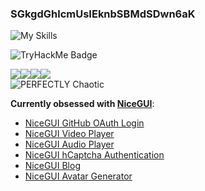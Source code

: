 ### SGkgdGhlcmUsIEknbSBMdSDwn6aK
![My Skills](https://skillicons.dev/icons?i=py,js,nim,bash,linux,github)

![TryHackMe Badge](https://github.com/user-attachments/assets/ec4effe5-c64c-4504-86f4-86efec5d0214)

![](https://img.shields.io/badge/S-I-blueviolet)![](https://img.shields.io/badge/M-P-blueviolet)![](https://img.shields.io/badge/L-Y-blueviolet)![](https://img.shields.io/badge/L-U-blueviolet)<br>
![PERFECTLY Chaotic](https://img.shields.io/badge/PERFECTLY-CHAOTIC-blueviolet)


**Currently obsessed with [NiceGUI](https://nicegui.io)**:
- [NiceGUI GitHub OAuth Login](https://github.com/simplylu/NiceGitHubLogin)
- [NiceGUI Video Player](https://github.com/simplylu/nicegui-video-player)
- [NiceGUI Audio Player](https://github.com/simplylu/nicegui-audio-player)
- [NiceGUI hCaptcha Authentication](https://github.com/simplylu/nicegui-hcaptcha-authentication)
- [NiceGUI Blog](https://github.com/simplylu/nicegui-blog)
- [NiceGUI Avatar Generator](https://github.com/simplylu/nicegui-avatar-generator)
